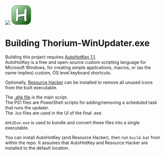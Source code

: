 <img src="Thorium-WinUpdaterBlue.ico" width="64">
<img src="AHK.png" width="64">

# Building Thorium-WinUpdater.exe

Building this project requires [AutoHotKey 1.1](https://www.autohotkey.com/). \
AutoHotKey is a free and open-source custom scripting language for Microsoft Windows, for creating simple applications, macros, or (as the name implies) custom, OS level keyboard shortcuts.

Optionally, [Resource Hacker](http://www.angusj.com/resourcehacker/#download) can be installed to remove all unused icons from the built executable.

The [.ahk file](Thorium-WinUpdater.ahk) is the main script. \
The PS1 files are PowerShell scripts for adding/removing a scheduled task that runs the updater. \
The .ico files are used in the UI of the final .exe

`Ahk2Exe.exe` is used to bundle and convert these files into a single executable. 

You can install AutoHotKey (and Resource Hacker), then run `build.bat` from within the repo. It assumes that AutoHotKey and Resource Hacker are installed to the default location.
